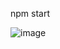 npm start

![image](https://github.com/user-attachments/assets/fed969e8-b666-4c1f-aed2-14e102e36db4)
